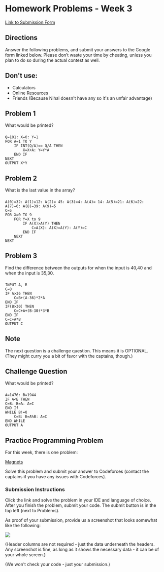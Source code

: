 
# Homework Problems - Week 3

[Link to Submission Form](https://forms.gle/Xgo26QNRjuwCF2jP8)

## Directions

Answer the following problems, and submit your answers to the Google form linked below. Please don’t waste your time by cheating, unless you plan to do so during the actual contest as well.

## Don't use:
- Calculators
- Online Resources
- Friends (Because Nihal doesn't have any so it's an unfair advantage)

## Problem 1
What would be printed?

### 
```
Q=101: X=0: Y=1
FOR A=1 TO Y
	IF INT(Q/A)== Q/A THEN 
		X=X+A: Y=Y*A
	END IF
NEXT
OUTPUT X*Y
```
    
## Problem 2
What is the last value in the array?

###
```
A(0)=32: A(1)=12: A(2)= 45: A(3)=4: A(4)= 14: A(5)=21: A(6)=22: A(7)=6: A(8)=39: A(9)=5
C=5
FOR X=0 TO 9
	FOR Y=X to 9
		IF A(X)>A(Y) THEN
			C=A(X): A(X)=A(Y): A(Y)=C
		END IF
	NEXT
NEXT
```

## Problem 3
Find the difference between the outputs for when the input is 40,40 and when the input is 35,30.

### 
```
INPUT A, B
C=0
IF A>36 THEN
	C=B+(A-36)*2*A
END IF
IF(B>30) THEN
	C=C+A+(B-30)*3*B
END IF
C=C+A*B
OUTPUT C
```

## Note

The next question is a challenge question. This means it is OPTIONAL. (They might curry you a bit of favor with the captains, though.)

## Challenge Question
What would be printed?

###
```
A=1476: B=1944
IF A<B THEN
C=B: B=A: A=C
END If
WHILE B!=0
	C=B: B=A%B: A=C
END WHILE
OUTPUT A
```


## Practice Programming Problem
For this week, there is one problem:

[Magnets](https://codeforces.com/problemset/problem/344/A)

Solve this problem and submit your answer to Codeforces (contact the captains if you have any issues with Codeforces).

### Submission Instructions

Click the link and solve the problem in your IDE and language of choice. After you finish the problem, submit your code.
The submit button is in the top left (next to Problems).

As proof of your submission, provide us a screenshot that looks somewhat like the following:

![](https://cdn.discordapp.com/attachments/755867961369165854/759560439607722015/unknown.png)

(Header columns are not required - just the data underneath the headers. Any screenshot is fine, as long as it shows
the necessary data - it can be of your whole screen.)

(We won't check your code - just your submission.)

